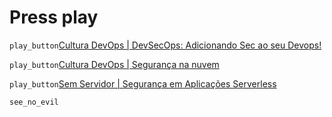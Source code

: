 # Press play

`play_button`[Cultura DevOps | DevSecOps: Adicionando Sec ao seu Devops!](https://open.spotify.com/episode/6vLaiFdQYLfv3Kor0YISvp?si=c56ad3a041f9432b&nd=1)

`play_button`[Cultura DevOps | Segurança na nuvem](https://open.spotify.com/episode/0gvzmVSEgeq4SuKkrOMt35)
  
`play_button`[Sem Servidor | Segurança em Aplicações Serverless](https://open.spotify.com/episode/77uFSdWWktJ5jvLZ3TXAlq?si=3d2c60087cd94bfe)

`see_no_evil`
